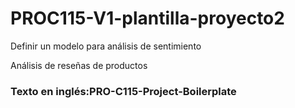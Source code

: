 # PROC115-V1-plantilla-proyecto2
Definir un modelo para análisis de sentimiento  
  
Análisis de reseñas de productos  
  
### Texto en inglés:PRO-C115-Project-Boilerplate

